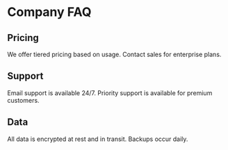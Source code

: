 # Company FAQ

## Pricing
We offer tiered pricing based on usage. Contact sales for enterprise plans.

## Support
Email support is available 24/7. Priority support is available for premium customers.

## Data
All data is encrypted at rest and in transit. Backups occur daily.
